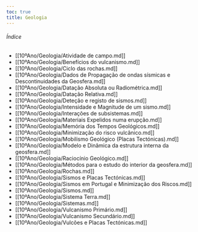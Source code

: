 ```yaml
---
toc: true
title: Geologia
---
```

###### Índice
- [[10ºAno/Geologia/Atividade de campo.md]]
- [[10ºAno/Geologia/Benefícios do vulcanismo.md]]
- [[10ºAno/Geologia/Ciclo das rochas.md]]
- [[10ºAno/Geologia/Dados de Propagação de ondas sísmicas e Descontinuidades da Geosfera.md]]
- [[10ºAno/Geologia/Datação Absoluta ou Radiométrica.md]]
- [[10ºAno/Geologia/Datação Relativa.md]]
- [[10ºAno/Geologia/Deteção e registo de sismos.md]]
- [[10ºAno/Geologia/Intensidade e Magnitude de um sismo.md]]
- [[10ºAno/Geologia/Interações de subsistemas.md]]
- [[10ºAno/Geologia/Materiais Expelidos numa erupção.md]]
- [[10ºAno/Geologia/Memória dos Tempos Geológicos.md]]
- [[10ºAno/Geologia/Minimização do risco vulcânico.md]]
- [[10ºAno/Geologia/Mobilismo Geológico (Placas Tectónicas).md]]
- [[10ºAno/Geologia/Modelo e Dinâmica da estrutura interna da geosfera.md]]
- [[10ºAno/Geologia/Raciocínio Geológico.md]]
- [[10ºAno/Geologia/Métodos para o estudo do interior da geosfera.md]]
- [[10ºAno/Geologia/Rochas.md]]
- [[10ºAno/Geologia/Sismos e Placas Tectónicas.md]]
- [[10ºAno/Geologia/Sismos em Portugal e Minimização dos Riscos.md]]
- [[10ºAno/Geologia/Sismos.md]]
- [[10ºAno/Geologia/Sistema Terra.md]]
- [[10ºAno/Geologia/Sistemas.md]]
- [[10ºAno/Geologia/Vulcanismo Primário.md]]
- [[10ºAno/Geologia/Vulcanismo Secundário.md]]
- [[10ºAno/Geologia/Vulcões e Placas Tectónicas.md]]
